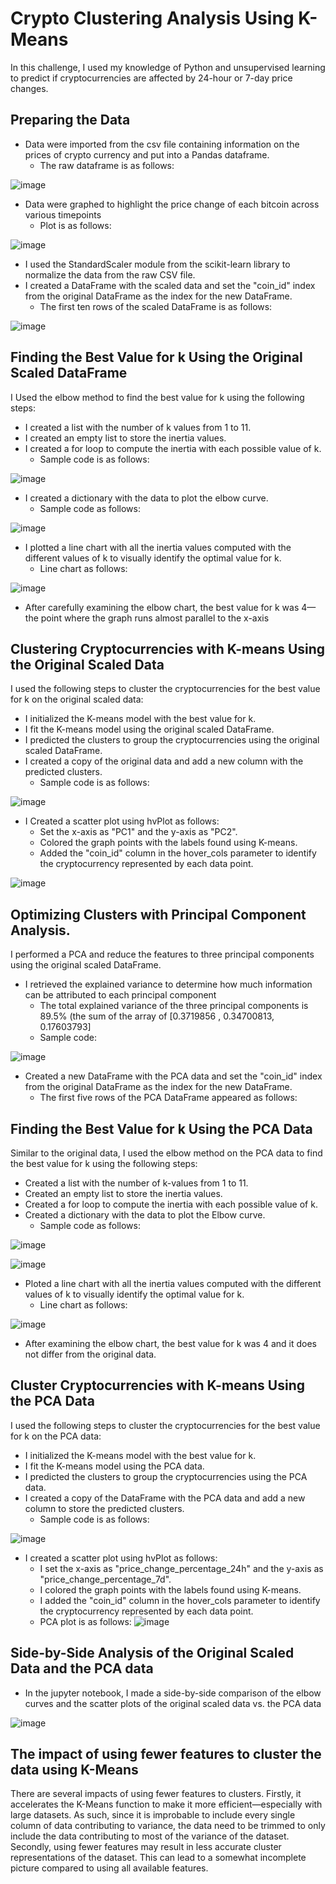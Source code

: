 # Crypto Clustering Analysis Using K-Means

In this challenge, I used my knowledge of Python and unsupervised learning to predict if cryptocurrencies are affected by 24-hour or 7-day price changes.

## Preparing the Data
* Data were imported from the csv file containing information on the prices of crypto currency and put into a Pandas dataframe.
    * The raw dataframe is as follows:
 
![image](https://github.com/nicholaishaw/CryptoClustering/assets/135463220/fb97d976-738c-4b69-9990-19817a19d294)

* Data were graphed to highlight the price change of each bitcoin across various timepoints
    * Plot is as follows:

![image](https://github.com/nicholaishaw/CryptoClustering/assets/135463220/455214b6-53c4-4e72-818e-c5fd51f36455)

* I used the StandardScaler module from the scikit-learn library to normalize the data from the raw CSV file.
* I created a DataFrame with the scaled data and set the "coin_id" index from the original DataFrame as the index for the new DataFrame.
    * The first ten rows of the scaled DataFrame is as follows:
 
![image](https://github.com/nicholaishaw/CryptoClustering/assets/135463220/66dd83ef-d6c3-4365-a18e-9b8aaee21756)

## Finding the Best Value for k Using the Original Scaled DataFrame
I Used the elbow method to find the best value for k using the following steps:

* I created a list with the number of k values from 1 to 11.
* I created an empty list to store the inertia values.
* I created a for loop to compute the inertia with each possible value of k.
    * Sample code is as follows:
 
![image](https://github.com/nicholaishaw/CryptoClustering/assets/135463220/a45f6ee9-5c16-4d60-bf57-647f48b4f7d6)

* I created a dictionary with the data to plot the elbow curve.
    * Sample code as follows:

![image](https://github.com/nicholaishaw/CryptoClustering/assets/135463220/9528429f-c30a-4450-a8c6-2b6dfb1b52eb)

* I plotted a line chart with all the inertia values computed with the different values of k to visually identify the optimal value for k.
    * Line chart as follows:

![image](https://github.com/nicholaishaw/CryptoClustering/assets/135463220/f8627ff6-e1d0-4962-b6f7-ad1823968014)

* After carefully examining the elbow chart, the best value for k was 4—the point where the graph runs almost parallel to the x-axis

## Clustering Cryptocurrencies with K-means Using the Original Scaled Data
I used the following steps to cluster the cryptocurrencies for the best value for k on the original scaled data:

* I initialized the K-means model with the best value for k.
* I fit the K-means model using the original scaled DataFrame.
* I predicted the clusters to group the cryptocurrencies using the original scaled DataFrame.
* I created a copy of the original data and add a new column with the predicted clusters.
    * Sample code is as follows:

![image](https://github.com/nicholaishaw/CryptoClustering/assets/135463220/80fdc872-e200-4a5f-b3fd-9fbc3b1839a9)

* I Created a scatter plot using hvPlot as follows:
    * Set the x-axis as "PC1" and the y-axis as "PC2".
    * Colored the graph points with the labels found using K-means.
    * Added the "coin_id" column in the hover_cols parameter to identify the cryptocurrency represented by each data point.

![image](https://github.com/nicholaishaw/CryptoClustering/assets/135463220/907b02ad-416c-4b44-b3e0-0258c749e3d7)

## Optimizing Clusters with Principal Component Analysis.
I performed a PCA and reduce the features to three principal components using the original scaled DataFrame.

* I retrieved the explained variance to determine how much information can be attributed to each principal component
    * The total explained variance of the three principal components is 89.5% (the sum of the array of [0.3719856 , 0.34700813, 0.17603793]
    * Sample code:

![image](https://github.com/nicholaishaw/CryptoClustering/assets/135463220/eb32bf4f-0a55-4a37-b3ff-245b47e5832f)

* Created a new DataFrame with the PCA data and set the "coin_id" index from the original DataFrame as the index for the new DataFrame.
    * The first five rows of the PCA DataFrame appeared as follows:
 

## Finding the Best Value for k Using the PCA Data
Similar to the original data, I used the elbow method on the PCA data to find the best value for k using the following steps:
* Created a list with the number of k-values from 1 to 11.
* Created an empty list to store the inertia values.
* Created a for loop to compute the inertia with each possible value of k.
* Created a dictionary with the data to plot the Elbow curve.
    * Sample code as follows:

![image](https://github.com/nicholaishaw/CryptoClustering/assets/135463220/e354a5f5-3196-41b0-bf3b-ed9f9d3b9080)

![image](https://github.com/nicholaishaw/CryptoClustering/assets/135463220/8c77df15-705a-4dd1-948c-a3738bf05258)

* Ploted a line chart with all the inertia values computed with the different values of k to visually identify the optimal value for k.
    * Line chart as follows:

![image](https://github.com/nicholaishaw/CryptoClustering/assets/135463220/9ef1e70a-42a7-4c1c-b7f3-7187a122d736)

* After examining the elbow chart, the best value for k was 4 and it does not differ from the original data.

## Cluster Cryptocurrencies with K-means Using the PCA Data
I used the following steps to cluster the cryptocurrencies for the best value for k on the PCA data:
* I initialized the K-means model with the best value for k.
* I fit the K-means model using the PCA data.
* I predicted the clusters to group the cryptocurrencies using the PCA data.
* I created a copy of the DataFrame with the PCA data and add a new column to store the predicted clusters.
    * Sample code is as follows:
 
![image](https://github.com/nicholaishaw/CryptoClustering/assets/135463220/206aaf48-f0f8-4187-a75b-652cbde6cefb)
  
* I created a scatter plot using hvPlot as follows:
    * I set the x-axis as "price_change_percentage_24h" and the y-axis as "price_change_percentage_7d".
    * I colored the graph points with the labels found using K-means.
    * I added the "coin_id" column in the hover_cols parameter to identify the cryptocurrency represented by each data point.
    * PCA plot is as follows:
![image](https://github.com/nicholaishaw/CryptoClustering/assets/135463220/cbbff5fb-cef9-4629-9908-926c78d48175)

## Side-by-Side Analysis of the Original Scaled Data and the PCA data
* In the jupyter notebook, I made a side-by-side comparison of the elbow curves and the scatter plots of the original scaled data vs. the PCA data

![image](https://github.com/nicholaishaw/CryptoClustering/assets/135463220/c7999933-3083-4ad4-9900-3f11fb20e214)

## The impact of using fewer features to cluster the data using K-Means
There are several impacts of using fewer features to clusters. Firstly, it accelerates the K-Means function to make it more efficient—especially with large datasets. As such, since it is improbable to include every single column of data contributing to variance, the data need to be trimmed to only include the data contributing to most of the variance of the dataset. Secondly, using fewer features may result in less accurate cluster representations of the dataset. This can lead to a somewhat incomplete picture compared to using all available features.
